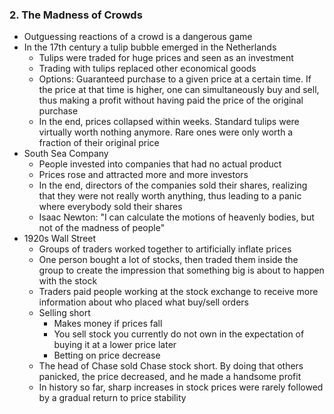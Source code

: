 ### 2. The Madness of Crowds

* Outguessing reactions of a crowd is a dangerous game
* In the 17th century a tulip bubble emerged in the Netherlands
    * Tulips were traded for huge prices and seen as an investment
    * Trading with tulips replaced other economical goods
    * Options: Guaranteed purchase to a given price at a certain time. If the price at that time is higher, one can simultaneously buy and sell, thus making a profit without having paid the price of the original purchase
    * In the end, prices collapsed within weeks. Standard tulips were virtually worth nothing anymore. Rare ones were only worth a fraction of their original price
* South Sea Company
    * People invested into companies that had no actual product
    * Prices rose and attracted more and more investors
    * In the end, directors of the companies sold their shares, realizing that they were not really worth anything, thus leading to a panic where everybody sold their shares
    * Isaac Newton: "I can calculate the motions of heavenly bodies, but not of the madness of people"
* 1920s Wall Street
    * Groups of traders worked together to artificially inflate prices
    * One person bought a lot of stocks, then traded them inside the group to create the impression that something big is about to happen with the stock
    * Traders paid people working at the stock exchange to receive more information about who placed what buy/sell orders
    * Selling short
        * Makes money if prices fall
        * You sell stock you currently do not own in the expectation of buying it at a lower price later
        * Betting on price decrease
    * The head of Chase sold Chase stock short. By doing that others panicked, the price decreased, and he made a handsome profit
    * In history so far, sharp increases in stock prices were rarely followed by a gradual return to price stability
